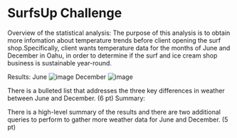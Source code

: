 # SurfsUp Challenge

Overview of the statistical analysis:
The purpose of this analysis is to obtain more infomation about temperature trends before client opening the surf shop.Specifically, client wants temperature data for the months of June and December in Oahu, in order to determine if the surf and ice cream shop business is sustainable year-round.

Results:
June
![image](https://user-images.githubusercontent.com/109333158/204170813-f6923bf7-2537-43e6-ab7e-ec91daa9de04.png)
December
![image](https://user-images.githubusercontent.com/109333158/204170859-6a63d30f-d4e3-4d0f-911a-fc4e5bfa2f3a.png)


There is a bulleted list that addresses the three key differences in weather between June and December. (6 pt)
Summary:

There is a high-level summary of the results and there are two additional queries to perform to gather more weather data for June and December. (5 pt)
